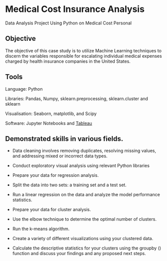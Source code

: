 # Medical Cost Insurance Analysis

Data Analysis Project Using Python on Medical Cost Personal

## Objective

The objective of this case study is to utilize Machine Learning techniques to discern the variables responsible for escalating individual medical expenses charged by health insurance companies in the United States.

## Tools

Language: Python

Libraries: Pandas, Numpy, sklearn.preprocessing, sklearn.cluster and sklearn

Visualisation: Seaborn, matplotlib, and Scipy 

Software: Jupyter Notebooks and [Tableau](https://public.tableau.com/app/profile/atika.sudi/viz/MedicalCost_16910161923440/ExploringMedicalCostPersonalInsuranceADatasetAnalysis)

## Demonstrated skills in various fields.

+ Data cleaning involves removing duplicates, resolving missing values, and addressing mixed or incorrect data types.

+ Conduct exploratory visual analysis using relevant Python libraries

+  Prepare your data for regression analysis.
  
+  Split the data into two sets: a training set and a test set.
  
+  Run a linear regression on the data and analyze the model performance statistics.

+  Prepare your data for cluster analysis.
   
+   Use the elbow technique to determine the optimal number of clusters.

+   Run the k-means algorithm.
    
+ Create a variety of different visualizations using your clustered data.

+ Calculate the descriptive statistics for your clusters using the groupby () function and discuss your findings and any proposed next steps.

